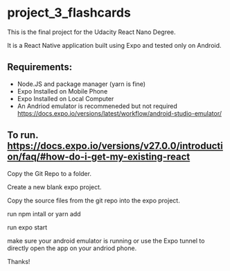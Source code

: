 # project_3_flashcards

This is the final project for the Udacity React Nano Degree.

It is a React Native application built using Expo and tested only on Android. 

## Requirements:

  * Node.JS and package manager (yarn is fine)
  * Expo Installed on Mobile Phone
  * Expo Installed on Local Computer
  * An Andriod emulator is recommeneded but not required https://docs.expo.io/versions/latest/workflow/android-studio-emulator/
  

## To run. https://docs.expo.io/versions/v27.0.0/introduction/faq/#how-do-i-get-my-existing-react

Copy the Git Repo to a folder.

Create a new blank expo project. 

Copy the source files from the git repo into the expo project. 

run npm intall or yarn add

run expo start

make sure your android emulator is running or use the Expo tunnel to directly open the app on your andriod phone.

Thanks!




